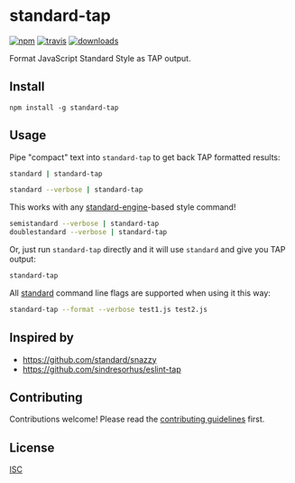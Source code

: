 # standard-tap

[![npm][npm-image]][npm-url]
[![travis][travis-image]][travis-url]
[![downloads][downloads-image]][downloads-url]

[npm-image]: https://img.shields.io/npm/v/standard-tap.svg?style=flat-square
[npm-url]: https://www.npmjs.com/package/standard-tap
[travis-image]: https://img.shields.io/travis/standard/standard-tap.svg?style=flat-square
[travis-url]: https://travis-ci.org/standard/standard-tap
[downloads-image]: https://img.shields.io/npm/dm/standard-tap.svg?style=flat
[downloads-url]: https://npmjs.org/package/standard-tap

Format JavaScript Standard Style as TAP output.

## Install

```
npm install -g standard-tap
```

## Usage

Pipe "compact" text into `standard-tap` to get back TAP formatted results:
```bash
standard | standard-tap

standard --verbose | standard-tap
```

This works with any [standard-engine](https://github.com/standard/standard-engine)-based style command!
```bash
semistandard --verbose | standard-tap
doublestandard --verbose | standard-tap
```

Or, just run `standard-tap` directly and it will use `standard` and give you TAP output:
```bash
standard-tap
```

All [standard](https://standardjs.com) command line flags are supported when using it this way:
```bash
standard-tap --format --verbose test1.js test2.js
```

## Inspired by
- https://github.com/standard/snazzy
- https://github.com/sindresorhus/eslint-tap

## Contributing

Contributions welcome! Please read the [contributing guidelines](CONTRIBUTING.md) first.

## License

[ISC](LICENSE.md)
